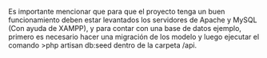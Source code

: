 Es importante mencionar que para que el proyecto tenga un buen funcionamiento deben estar levantados los servidores de Apache y MySQL (Con ayuda de XAMPP), y para contar con una base de datos ejemplo, primero es necesario hacer una migración de los modelo y luego ejecutar el comando >php artisan db:seed dentro de la carpeta /api. 
